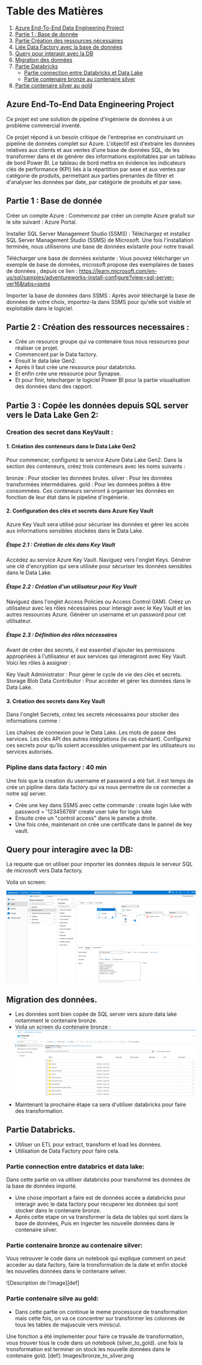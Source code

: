 # Table des Matières

1. [Azure End-To-End Data Engineering Project](#azure-end-to-end-data-engineering-project)
2. [Partie 1 : Base de donnée](#partie-1--base-de-donnée)
3. [Partie Création des ressources nécessaires](#partie-création-des-ressources-nécessaires)
4. [Liée Data Factory avec la base de données](#liée-data-factory-avec-la-base-de-données)
5. [Query pour interagir avec la DB](#query-pour-interagir-avec-la-db)
6. [Migration des données](#migration-des-données)
7. [Partie Databricks](#partie-databricks)
   - [Partie connection entre Databricks et Data Lake](#partie-connection-entre-databricks-et-data-lake)
   - [Partie contenaire bronze au contenaire silver](#partie-contenaire-bronze-au-contenaire-silver)
8. [Partie contenaire silver au gold](#partie-contenaire-silver-au-gold)


## Azure End-To-End Data Engineering Project

Ce projet est une solution de pipeline d'ingénierie de données à un problème commercial inventé.

Ce projet répond à un besoin critique de l'entreprise en construisant un pipeline de données complet sur Azure. L'objectif est d'extraire les données relatives aux clients et aux ventes d'une base de données SQL, de les transformer dans et de générer des informations exploitables par un tableau de bord Power BI. Le tableau de bord mettra en évidence les indicateurs clés de performance (KPI) liés à la répartition par sexe et aux ventes par catégorie de produits, permettant aux parties prenantes de filtrer et d'analyser les données par date, par catégorie de produits et par sexe.




## Partie 1 : Base de donnée

Créer un compte Azure : Commencez par créer un compte Azure gratuit sur le site suivant : Azure Portal.

Installer SQL Server Management Studio (SSMS) : Téléchargez et installez SQL Server Management Studio (SSMS) de Microsoft. Une fois l'installation terminée, nous utiliserons une base de données existante pour notre travail.

Télécharger une base de données existante : Vous pouvez télécharger un exemple de base de données, microsoft propose des exemplaires de bases de données , depuis ce lien : https://learn.microsoft.com/en-us/sql/samples/adventureworks-install-configure?view=sql-server-ver16&tabs=ssms

Importer la base de données dans SSMS : Après avoir téléchargé la base de données de votre choix, importez-la dans SSMS pour qu'elle soit visible et exploitable dans le logiciel.

## Partie 2 : Création des ressources necessaires :

- Crée un resource groupe qui va contenaire tous nous ressources pour réaliser ce projet.
- Commencent par le Data factory.
- Ensuit le data lake Gen2.
- Aprés il faut crée une ressource pour databricks.
- Et enfin crée une ressource pour Synapse.
- Et pour finir, telecharger le logiciel Power BI pour la partie visualisation des données dans des rapport.

## Partie 3 : Copée les données depuis SQL server vers le Data Lake Gen 2:
### Creation des secret dans KeyVault :

#### 1. Création des conteneurs dans le Data Lake Gen2
Pour commencer, configurez le service Azure Data Lake Gen2. Dans la section des conteneurs, créez trois conteneurs avec les noms suivants :

bronze : Pour stocker les données brutes.
silver : Pour les données transformées intermédiaires.
gold : Pour les données prêtes à être consommées.
Ces conteneurs serviront à organiser les données en fonction de leur état dans le pipeline d'ingénierie.

#### 2. Configuration des clés et secrets dans Azure Key Vault
Azure Key Vault sera utilisé pour sécuriser les données et gérer les accès aux informations sensibles stockées dans le Data Lake.

##### Étape 2.1 : Création de clés dans Key Vault
Accédez au service Azure Key Vault.
Naviguez vers l'onglet Keys.
Générer une clé d'encryption qui sera utilisée pour sécuriser les données sensibles dans le Data Lake.

##### Étape 2.2 : Création d'un utilisateur pour Key Vault
Naviguez dans l'onglet Access Policies ou Access Control (IAM).
Créez un utilisateur avec les rôles nécessaires pour interagir avec le Key Vault et les autres ressources Azure.
Générer un username et un password pour cet utilisateur.

##### Étape 2.3 : Définition des rôles nécessaires
Avant de créer des secrets, il est essentiel d'ajouter les permissions appropriées à l'utilisateur et aux services qui interagiront avec Key Vault. Voici les rôles à assigner :

Key Vault Administrator : Pour gérer le cycle de vie des clés et secrets.
Storage Blob Data Contributor : Pour accéder et gérer les données dans le Data Lake.

#### 3. Création des secrets dans Key Vault
Dans l'onglet Secrets, créez les secrets nécessaires pour stocker des informations comme :

Les chaînes de connexion pour le Data Lake.
Les mots de passe des services.
Les clés API des autres intégrations (le cas échéant).
Configurez ces secrets pour qu’ils soient accessibles uniquement par les utilisateurs ou services autorisés.

### Pipline dans data factory : 40 min
Une fois que la creation du username et password a été fait. il est temps de crée un pipline dans data factory qui va nous permettre de ce connecter a notre sql server.

- Crée une key dans SSMS avec cette commande :
  create login luke with password = '123456789'
  create user luke for login luke
- Ensuite crée un "control access" dans le panelle a droite.
- Une fois crée, maintenant on crée une certificate dans le pannel de key vault.

## Query pour interagire avec la DB:

La requete que on utiliser pour importer les données depuis le serveur SQL de microsoft vers Data factory.

<!-- SELECT 
s.name AS SchemaName, 
t.Name AS TableName
FROM sys.tables t
INNER JOIN sys.schemas s
ON t.schema_id = s.schema_id
WHERE s.name = 'SalesLT' -->

Voila un screen:

![screen de SSMS vers Datafactory](Images/SSMS_DataFactory.png)

## Migration des données.

- Les données sont bien copée de SQL server vers azure data lake notamment le contenaire bronze.
- Voila un screen du contenaire bronze :
![Tables dans le contenaire bronze](Images/Contenaire_Bronze.png)
- Maintenant la prochaine étape ca sera d'utiliser databricks pour faire des transformation.

## Partie Databricks.

- Utiliser un ETL pour extract, transform et load les données.
- Utilisation de Data Factory pour faire cela.

### Partie connection entre databrics et data lake:

Dans cette partie on va utiliser databricks pour transformé les données de la base de données importé.
- Une chose important a faire est de données accée a databricks pour interagir avec le data factory pour recuperer les données qui sont stocker
dans le contenaire bronze.
- Aprés cette etape on va transformer la data de tables qui sont dans la base de données, Puis en ingecter les nouvelle données dans le contenaire silver.
### Partie contenaire bronze au contenaire silver:

Vous retrouver le code dans un notebook qui explique comment on peut acceder au data factory, faire la tronsformation de la date et enfin stocké les nouvelles 
données dans le contenaire selver.

![Description de l'image][def]

### Partie contenaire silve au gold:
- Dans cette partie on continue le meme processuce de transformation mais cette fois, on va ce concentrer sur transformer les colonnes de tous les tables de 
majuscule vers miniscul.

Une fonction a été implementer pour faire ce travaile de transformation, vous trouver tous le code dans un notebook (silver_to_gold).
une fois la tronsformation est terminer on stock les nouvelle données dans le contenaire gold.
[def]: Images/bronze_to_silver.png